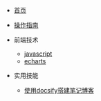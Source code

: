 <!-- docs/_sidebar.md -->

* [首页](/README.md)
* [操作指南](/guide.md)

* 前端技术
    * [javascript](/01/javascript/README.md)
    * [echarts](/01/echarts/README.md)

* 实用技能
    * [使用docsify搭建笔记博客](实用技能/使用docsify搭建笔记博客.md)
